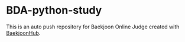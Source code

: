 # BDA-python-study
This is an auto push repository for Baekjoon Online Judge created with [BaekjoonHub](https://github.com/BaekjoonHub/BaekjoonHub).
